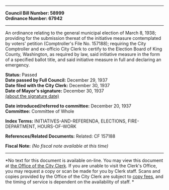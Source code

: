 * * * * *  
  
**Council Bill Number: [](#h0)[](#h2)58999**   
**Ordinance Number: 67942**  
  
* * * * *  
  
An ordinance relating to the general municipal election of March 8, 1938; providing for the submission thereat of the initiative measure contemplated by voters' petition (Comptroller's File No. 157188); requiring the City Comptroller and ex-officio City Clerk to certify to the Election Board of King County, Washington, as required by law, said initiative measure in the form of a specified ballot title, and said initiative measure in full and declaring an emergency.  
  
**Status:** Passed   
**Date passed by Full Council:** December 29, 1937   
**Date filed with the City Clerk:** December 30, 1937   
**Date of Mayor's signature:** December 30, 1937   
[(about the signature date)](/~public/approvaldate.htm)   
  
  
**Date introduced/referred to committee:** December 20, 1937   
**Committee:** Committee of Whole   
  
**Index Terms:** INITIATIVES-AND-REFERENDA, ELECTIONS, FIRE-DEPARTMENT, HOURS-OF-WORK  
  
**References/Related Documents:** Related: CF 157188  
  
**Fiscal Note:** *(No fiscal note available at this time)*  
  
* * * * *  
  
*No text for this document is available on-line. You may view this document at [the Office of the City Clerk](http://www.seattle.gov/leg/clerk/contactUs.htm). If you are unable to visit the Clerk's Office, you may request a copy or scan be made for you by Clerk staff. Scans and copies provided by the Office of the City Clerk are subject to [copy fees](http://clerk.seattle.gov/~public/clerkfees.htm), and the timing of service is dependent on the availability of staff. *  
  
  
